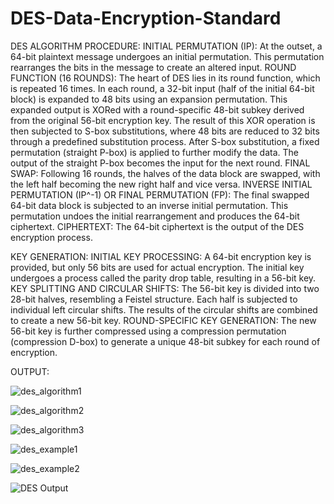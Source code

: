 # DES-Data-Encryption-Standard
DES ALGORITHM PROCEDURE:
INITIAL PERMUTATION (IP):
At the outset, a 64-bit plaintext message undergoes an initial permutation.
This permutation rearranges the bits in the message to create an altered input.
ROUND FUNCTION (16 ROUNDS):
The heart of DES lies in its round function, which is repeated 16 times.
In each round, a 32-bit input (half of the initial 64-bit block) is expanded to 48 bits using an expansion          permutation.
This expanded output is XORed with a round-specific 48-bit subkey derived from the original 56-bit encryption key.
The result of this XOR operation is then subjected to S-box substitutions, where 48 bits are reduced to 32 bits through a predefined substitution process.
After S-box substitution, a fixed permutation (straight P-box) is applied to further modify the data.
The output of the straight P-box becomes the input for the next round.
FINAL SWAP:
Following 16 rounds, the halves of the data block are swapped, with the left half becoming the new right half and vice versa.
INVERSE INITIAL PERMUTATION (IP^-1) OR FINAL PERMUTATION (FP):
The final swapped 64-bit data block is subjected to an inverse initial permutation.
This permutation undoes the initial rearrangement and produces the 64-bit ciphertext.
CIPHERTEXT:
The 64-bit ciphertext is the output of the DES encryption process.

KEY GENERATION:
INITIAL KEY PROCESSING:
A 64-bit encryption key is provided, but only 56 bits are used for actual encryption.
The initial key undergoes a process called the parity drop table, resulting in a 56-bit key.
KEY SPLITTING AND CIRCULAR SHIFTS:
The 56-bit key is divided into two 28-bit halves, resembling a Feistel structure.
Each half is subjected to individual left circular shifts.
The results of the circular shifts are combined to create a new 56-bit key.
ROUND-SPECIFIC KEY GENERATION:
The new 56-bit key is further compressed using a compression permutation (compression D-box) to generate a unique 48-bit subkey for each round of encryption.


OUTPUT:

![des_algorithm1](https://github.com/Neeraja-Kallamadi/DES-Data-Encryption-Standard-/assets/110168775/cb27a906-660a-411a-90b8-98c38aadef6b)

![des_algorithm2](https://github.com/Neeraja-Kallamadi/DES-Data-Encryption-Standard-/assets/110168775/4ec09e13-632b-4fbf-b2c4-946bf28f702e)

![des_algorithm3](https://github.com/Neeraja-Kallamadi/DES-Data-Encryption-Standard-/assets/110168775/a9a35098-e409-48ef-9a43-831757f1b76b)

![des_example1](https://github.com/Neeraja-Kallamadi/DES-Data-Encryption-Standard-/assets/110168775/729c3ea2-be09-47a7-a4da-9883f6f29cdd)

![des_example2](https://github.com/Neeraja-Kallamadi/DES-Data-Encryption-Standard-/assets/110168775/94e9cfb0-e5cd-438d-b934-541b5c998da7)

![DES Output](https://github.com/Neeraja-Kallamadi/DES-Data-Encryption-Standard-/assets/110168775/854d3396-e220-4aaa-a9f1-1724b36fc4bb)
